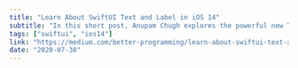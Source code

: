 ```yaml
---
title: "Learn About SwiftUI Text and Label in iOS 14"
subtitle: "In this short post, Anupam Chugh explores the powerful new Text APIs available in the latest version of SwiftUI. Gist with full source code is provided."
tags: ["swiftui", "ios14"]
link: "https://medium.com/better-programming/learn-about-swiftui-text-and-label-in-ios-14-bfee41252117"
date: "2020-07-30"
---
```

